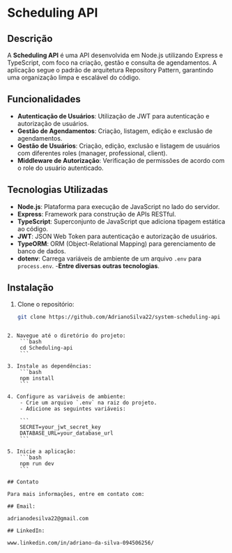 

# Scheduling API

## Descrição

A **Scheduling API** é uma API desenvolvida em Node.js utilizando Express e TypeScript, com foco na criação, gestão e consulta de agendamentos. A aplicação segue o padrão de arquitetura Repository Pattern, garantindo uma organização limpa e escalável do código.

## Funcionalidades

- **Autenticação de Usuários**: Utilização de JWT para autenticação e autorização de usuários.
- **Gestão de Agendamentos**: Criação, listagem, edição e exclusão de agendamentos.
- **Gestão de Usuários**: Criação, edição, exclusão e listagem de usuários com diferentes roles (manager, professional, client).
- **Middleware de Autorização**: Verificação de permissões de acordo com o role do usuário autenticado.

## Tecnologias Utilizadas

- **Node.js**: Plataforma para execução de JavaScript no lado do servidor.
- **Express**: Framework para construção de APIs RESTful.
- **TypeScript**: Superconjunto de JavaScript que adiciona tipagem estática ao código.
- **JWT**: JSON Web Token para autenticação e autorização de usuários.
- **TypeORM**: ORM (Object-Relational Mapping) para gerenciamento de banco de dados.
- **dotenv**: Carrega variáveis de ambiente de um arquivo `.env` para `process.env`.
-**Entre diversas outras tecnologias**.

## Instalação

1. Clone o repositório:
    ```bash
    git clone https://github.com/AdrianoSilva22/system-scheduling-api
```

2. Navegue até o diretório do projeto:
    ```bash
    cd Scheduling-api
    ```

3. Instale as dependências:
    ```bash
    npm install
    ```

4. Configure as variáveis de ambiente:
    - Crie um arquivo `.env` na raiz do projeto.
    - Adicione as seguintes variáveis:

    ```
    SECRET=your_jwt_secret_key
    DATABASE_URL=your_database_url
    ```

5. Inicie a aplicação:
    ```bash
    npm run dev
    ```

## Contato

Para mais informações, entre em contato com:

## Email:

adrianodesilva22@gmail.com

## LinkedIn:

www.linkedin.com/in/adriano-da-silva-094506256/